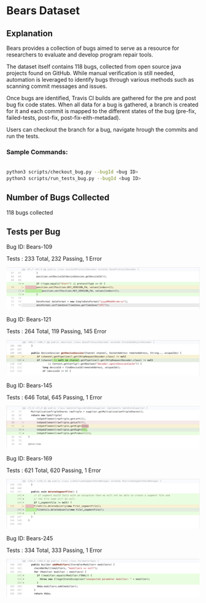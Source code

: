 # Bears Dataset

## Explanation

Bears provides a collection of bugs aimed to serve as a resource for 
researchers to evaluate and develop program repair tools. 

The dataset itself contains 118 bugs, collected from open source java projects found
on GitHub. While manual verification is still needed, automation is leveraged to identify bugs
through various methods such as scanning commit messages and issues.

Once bugs are identified, Travis CI builds are gathered for the pre and post bug fix code states.
When all data for a bug is gathered, a branch is created for it and each commit is mapped to the different
states of the bug (pre-fix, failed-tests, post-fix, post-fix-eith-metadad).

Users can checkout the branch for a bug, navigate hrough the commits and run the tests.

### Sample Commands:

```sh

python3 scripts/checkout_bug.py --bugId <bug ID>
python3 scripts/run_tests_bug.py --bugId <bug ID>

```


## Number of Bugs Collected

118 bugs collected

## Tests per Bug

Bug ID: Bears-109

Tests : 233 Total, 232 Passing, 1 Error

![alt text](https://github.com/ShreyaChaudhary1211/CS527-Project/blob/main/images/Bears-109.png)


Bug ID: Bears-121

Tests : 264 Total, 119 Passing, 145 Error

![alt text](https://github.com/ShreyaChaudhary1211/CS527-Project/blob/main/images/Bears-121.png)


Bug ID: Bears-145

Tests : 646 Total, 645 Passing, 1 Error

![alt text](https://github.com/ShreyaChaudhary1211/CS527-Project/blob/main/images/Bears-145.png)



Bug ID: Bears-169

Tests : 621 Total, 620 Passing, 1 Error

![alt text](https://github.com/ShreyaChaudhary1211/CS527-Project/blob/main/images/Bears-169.png)




Bug ID: Bears-245

Tests : 334 Total, 333 Passing, 1 Error

![alt text](https://github.com/ShreyaChaudhary1211/CS527-Project/blob/main/images/Bears-245.png)


